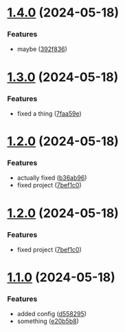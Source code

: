 # [1.4.0](https://github.com/jdlovins/testing-nx/compare/v1.3.0...v1.4.0) (2024-05-18)


### Features

* maybe ([392f836](https://github.com/jdlovins/testing-nx/commit/392f836ba33a6116d55ecfc1471a3198bfaccc7b))

# [1.3.0](https://github.com/jdlovins/testing-nx/compare/v1.2.0...v1.3.0) (2024-05-18)


### Features

* fixed a thing ([7faa59e](https://github.com/jdlovins/testing-nx/commit/7faa59eac2d5a8977cecc8485d5ff08a138f1c10))

# [1.2.0](https://github.com/jdlovins/testing-nx/compare/v1.1.0...v1.2.0) (2024-05-18)


### Features

* actually fixed ([b36ab96](https://github.com/jdlovins/testing-nx/commit/b36ab9685599985f2ffd1f0cbe2476ab79bf5fea))
* fixed project ([7bef1c0](https://github.com/jdlovins/testing-nx/commit/7bef1c08f8cd13661dbcc7e06ca5b75b24c9e5ce))

# [1.2.0](https://github.com/jdlovins/testing-nx/compare/v1.1.0...v1.2.0) (2024-05-18)


### Features

* fixed project ([7bef1c0](https://github.com/jdlovins/testing-nx/commit/7bef1c08f8cd13661dbcc7e06ca5b75b24c9e5ce))

# [1.1.0](https://github.com/jdlovins/testing-nx/compare/v1.0.0...v1.1.0) (2024-05-18)


### Features

* added config ([d558295](https://github.com/jdlovins/testing-nx/commit/d5582959b8b600aedac62e961d1c7bcf7fb26536))
* something ([e20b5b8](https://github.com/jdlovins/testing-nx/commit/e20b5b86dd45c1cb034895c80de10d2c00eacbe6))
